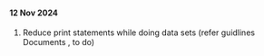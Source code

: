 #### 12 Nov 2024
1) Reduce print statements while doing data sets (refer guidlines Documents , to do)
